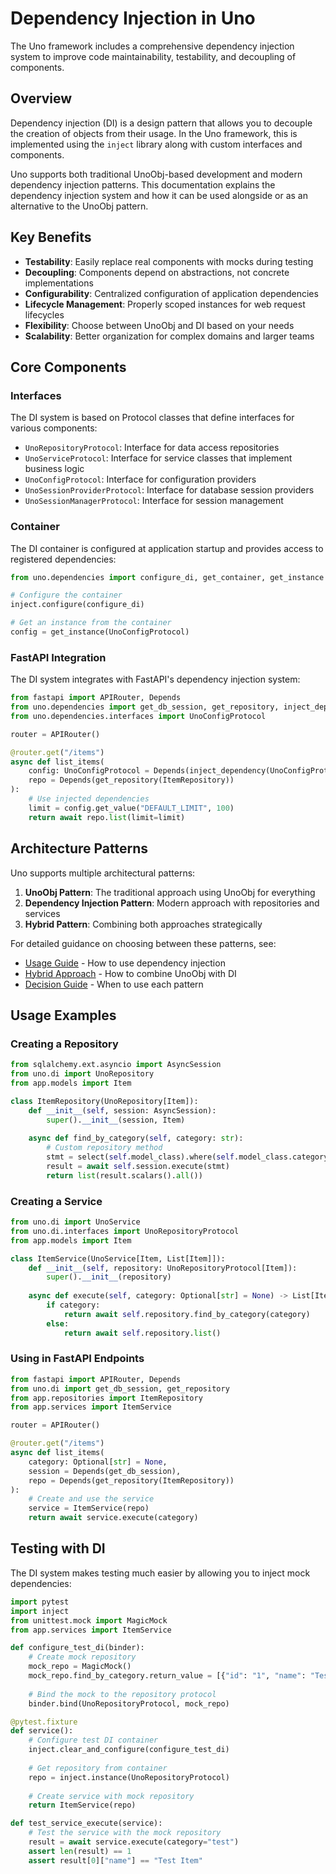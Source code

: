 # Dependency Injection in Uno

The Uno framework includes a comprehensive dependency injection system to improve code maintainability, testability, and decoupling of components.

## Overview

Dependency injection (DI) is a design pattern that allows you to decouple the creation of objects from their usage. In the Uno framework, this is implemented using the `inject` library along with custom interfaces and components.

Uno supports both traditional UnoObj-based development and modern dependency injection patterns. This documentation explains the dependency injection system and how it can be used alongside or as an alternative to the UnoObj pattern.

## Key Benefits

- **Testability**: Easily replace real components with mocks during testing
- **Decoupling**: Components depend on abstractions, not concrete implementations 
- **Configurability**: Centralized configuration of application dependencies
- **Lifecycle Management**: Properly scoped instances for web request lifecycles
- **Flexibility**: Choose between UnoObj and DI based on your needs
- **Scalability**: Better organization for complex domains and larger teams

## Core Components

### Interfaces

The DI system is based on Protocol classes that define interfaces for various components:

- `UnoRepositoryProtocol`: Interface for data access repositories
- `UnoServiceProtocol`: Interface for service classes that implement business logic
- `UnoConfigProtocol`: Interface for configuration providers
- `UnoSessionProviderProtocol`: Interface for database session providers
- `UnoSessionManagerProtocol`: Interface for session management

### Container

The DI container is configured at application startup and provides access to registered dependencies:

```python
from uno.dependencies import configure_di, get_container, get_instance

# Configure the container
inject.configure(configure_di)

# Get an instance from the container
config = get_instance(UnoConfigProtocol)
```

### FastAPI Integration

The DI system integrates with FastAPI's dependency injection system:

```python
from fastapi import APIRouter, Depends
from uno.dependencies import get_db_session, get_repository, inject_dependency
from uno.dependencies.interfaces import UnoConfigProtocol

router = APIRouter()

@router.get("/items")
async def list_items(
    config: UnoConfigProtocol = Depends(inject_dependency(UnoConfigProtocol)),
    repo = Depends(get_repository(ItemRepository))
):
    # Use injected dependencies
    limit = config.get_value("DEFAULT_LIMIT", 100)
    return await repo.list(limit=limit)
```

## Architecture Patterns

Uno supports multiple architectural patterns:

1. **UnoObj Pattern**: The traditional approach using UnoObj for everything
2. **Dependency Injection Pattern**: Modern approach with repositories and services
3. **Hybrid Pattern**: Combining both approaches strategically

For detailed guidance on choosing between these patterns, see:
- [Usage Guide](usage.md) - How to use dependency injection
- [Hybrid Approach](hybrid_approach.md) - How to combine UnoObj with DI
- [Decision Guide](decision_guide.md) - When to use each pattern

## Usage Examples

### Creating a Repository

```python
from sqlalchemy.ext.asyncio import AsyncSession
from uno.di import UnoRepository
from app.models import Item

class ItemRepository(UnoRepository[Item]):
    def __init__(self, session: AsyncSession):
        super().__init__(session, Item)
        
    async def find_by_category(self, category: str):
        # Custom repository method
        stmt = select(self.model_class).where(self.model_class.category == category)
        result = await self.session.execute(stmt)
        return list(result.scalars().all())
```

### Creating a Service

```python
from uno.di import UnoService
from uno.di.interfaces import UnoRepositoryProtocol
from app.models import Item

class ItemService(UnoService[Item, List[Item]]):
    def __init__(self, repository: UnoRepositoryProtocol[Item]):
        super().__init__(repository)
        
    async def execute(self, category: Optional[str] = None) -> List[Item]:
        if category:
            return await self.repository.find_by_category(category)
        else:
            return await self.repository.list()
```

### Using in FastAPI Endpoints

```python
from fastapi import APIRouter, Depends
from uno.di import get_db_session, get_repository
from app.repositories import ItemRepository
from app.services import ItemService

router = APIRouter()

@router.get("/items")
async def list_items(
    category: Optional[str] = None,
    session = Depends(get_db_session),
    repo = Depends(get_repository(ItemRepository))
):
    # Create and use the service
    service = ItemService(repo)
    return await service.execute(category)
```

## Testing with DI

The DI system makes testing much easier by allowing you to inject mock dependencies:

```python
import pytest
import inject
from unittest.mock import MagicMock
from app.services import ItemService

def configure_test_di(binder):
    # Create mock repository
    mock_repo = MagicMock()
    mock_repo.find_by_category.return_value = [{"id": "1", "name": "Test Item"}]
    
    # Bind the mock to the repository protocol
    binder.bind(UnoRepositoryProtocol, mock_repo)

@pytest.fixture
def service():
    # Configure test DI container
    inject.clear_and_configure(configure_test_di)
    
    # Get repository from container 
    repo = inject.instance(UnoRepositoryProtocol)
    
    # Create service with mock repository
    return ItemService(repo)

def test_service_execute(service):
    # Test the service with the mock repository
    result = await service.execute(category="test")
    assert len(result) == 1
    assert result[0]["name"] == "Test Item"
```